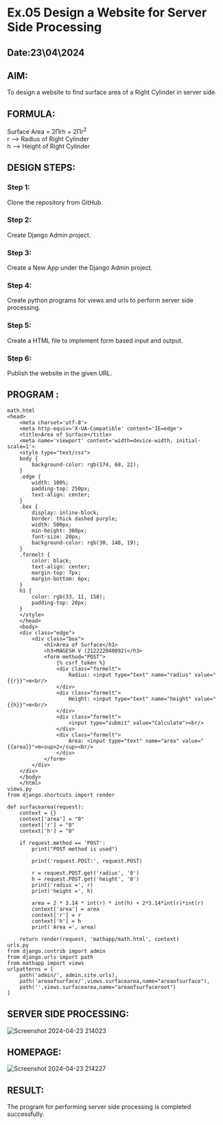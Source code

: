 # Ex.05 Design a Website for Server Side Processing
## Date:23\04\2024

## AIM:
To design a website to find surface area of a Right Cylinder in server side.

## FORMULA:
Surface Area = 2Πrh + 2Πr<sup>2</sup>
<br>r --> Radius of Right Cylinder
<br>h --> Height of Right Cylinder

## DESIGN STEPS:

### Step 1:
Clone the repository from GitHub.

### Step 2:
Create Django Admin project.

### Step 3:
Create a New App under the Django Admin project.

### Step 4:
Create python programs for views and urls to perform server side processing.

### Step 5:
Create a HTML file to implement form based input and output.

### Step 6:
Publish the website in the given URL.

## PROGRAM :
```
math.html
<head>
    <meta charset='utf-8'>
    <meta http-equiv='X-UA-Compatible' content='IE=edge'>
    <title>Area of Surface</title>
    <meta name='viewport' content='width=device-width, initial-scale=1'>
    <style type="text/css">
    body {
        background-color: rgb(174, 68, 22);
    }
    .edge {
        width: 100%;
        padding-top: 250px;
        text-align: center;
    }
    .box {
        display: inline-block;
        border: thick dashed purple;
        width: 500px;
        min-height: 300px;
        font-size: 20px;
        background-color: rgb(30, 148, 19);
    }
    .formelt {
        color: black;
        text-align: center;
        margin-top: 7px;
        margin-bottom: 6px;
    }
    h1 {
        color: rgb(33, 11, 158);
        padding-top: 20px;
    }
    </style>
    </head>
    <body>
    <div class="edge">
        <div class="box">
            <h1>Area of Surface</h1>
            <h3>MAGESH V (212222040092)</h3>
            <form method="POST">
                {% csrf_token %}
                <div class="formelt">
                    Radius: <input type="text" name="radius" value="{{r}}">m<br/>
                </div>
                <div class="formelt">
                    Height: <input type="text" name="height" value="{{h}}">m<br/>
                </div>
                <div class="formelt">
                    <input type="submit" value="Calculate"><br/>
                </div>
                <div class="formelt">
                    Area: <input type="text" name="area" value="{{area}}">m<sup>2</sup><br/>
                </div>
            </form>
        </div>
    </div>
    </body>
    </html>
views.py
from django.shortcuts import render

def surfacearea(request):
    context = {}
    context['area'] = "0"
    context['r'] = "0"
    context['h'] = "0"
    
    if request.method == 'POST':
        print("POST method is used")
        
        print('request.POST:', request.POST)
        
        r = request.POST.get('radius', '0') 
        h = request.POST.get('height', '0') 
        print('radius =', r)
        print('height =', h)
        
        area = 2 * 3.14 * int(r) * int(h) + 2*3.14*int(r)*int(r)
        context['area'] = area
        context['r'] = r
        context['h'] = h
        print('Area =', area)
    
    return render(request, 'mathapp/math.html', context)
urls.py
from django.contrib import admin
from django.urls import path
from mathapp import views
urlpatterns = [
    path('admin/', admin.site.urls),
    path('areaofsurface/',views.surfacearea,name="areaofsurface"),
    path('',views.surfacearea,name="areaofsurfaceroot")
]

```


## SERVER SIDE PROCESSING:
![Screenshot 2024-04-23 214023](https://github.com/magesh534/MathServer/assets/135577936/a85c7192-3d0b-4b32-9824-1ab6f16fff4a)


## HOMEPAGE:
![Screenshot 2024-04-23 214227](https://github.com/magesh534/MathServer/assets/135577936/97de414d-fff2-4c0e-a77a-0e6a0a9487b3)


## RESULT:
The program for performing server side processing is completed successfully.
